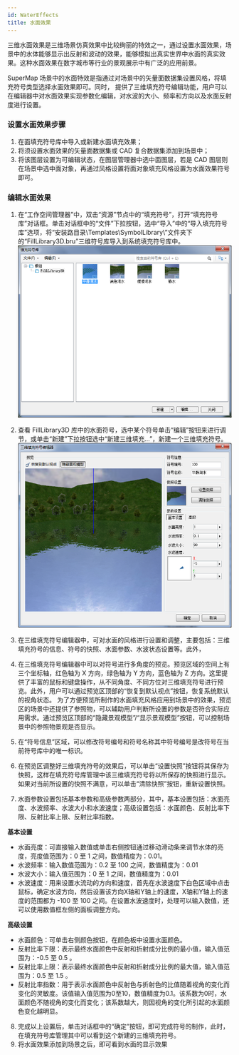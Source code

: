 ```yaml
---
id: WaterEffects
title: 水面效果
---
```

三维水面效果是三维场景仿真效果中比较绚丽的特效之一，通过设置水面效果，场景中的水体能够显示出反射和波动的效果，能够模拟出真实世界中水面的真实效果。这种水面效果在数字城市等行业的景观展示中有广泛的应用前景。

SuperMap 场景中的水面特效是指通过对场景中的矢量面数据集设置风格，将填充符号类型选择水面效果即可。同时，
提供了三维填充符号编辑功能，用户可以在编辑器中对水面效果实现参数化编辑，对水波的大小、频率和方向以及水面反射度进行设置。

### 设置水面效果步骤

  1. 在面填充符号库中导入或新建水面填充效果；
  2. 将须设置水面效果的矢量面数据集或 CAD 复合数据集添加到场景中；
  3. 将该图层设置为可编辑状态，在图层管理器中选中面图层，若是 CAD 图层则在场景中选中面对象，再通过风格设置将面对象填充风格设置为水面效果符号即可。

### 编辑水面效果

  1. 在“工作空间管理器”中，双击“资源”节点中的“填充符号”，打开“填充符号库”对话框。单击对话框中的“文件”下拉按钮，选中“导入”中的“导入填充符号库”选项，将“安装路目录\Templates\SymbolLibrary\”文件夹下的“FillLibrary3D.bru”三维符号库导入到系统填充符号库中。
![](img/FillLibrary3D.png)  

  2. 查看 FillLibrary3D 库中的水面符号，选中某个符号单击“编辑”按钮来进行调节，或单击“新建”下拉按钮选中“新建三维填充...”，新建一个三维填充符号。
![](img/WaterEffectsSetting.png)  
 
  3. 在三维填充符号编辑器中，可对水面的风格进行设置和调整，主要包括：三维填充符号的信息、符号的快照、水面参数、水波状态设置等。此外，
  4. 在三维填充符号编辑器中可以对符号进行多角度的预览。预览区域的空间上有三个坐标轴，红色轴为 X 方向，绿色轴为 Y 方向，蓝色轴为 Z 方向。这里提供了丰富的鼠标和键盘操作，从不同角度、不同方位对三维填充符号进行预览。此外，用户可以通过预览区顶部的“恢复到默认视点”按钮，恢复系统默认的视角状态。 为了方便预览所制作的水面填充风格应用到场景中的效果，预览区的场景中还提供了参照物，可以辅助用户判断所设置的参数是否符合实际应用需求。通过预览区顶部的“隐藏景观模型”/“显示景观模型”按钮，可以控制场景中的参照物景观是否显示。
  5. 在“符号信息”区域，可以修改符号编号和符号名称其中符号编号是改符号在当前符号库中的唯一标识。
  6. 在预览区调整好三维填充符号的效果后，可以单击“设置快照”按钮将其保存为快照，这样在填充符号库管理中该三维填充符号将以所保存的快照进行显示。如果对当前所设置的快照不满意，可以单击“清除快照”按钮，重新设置快照。
  7. 水面参数设置包括基本参数和高级参数两部分，其中，基本设置包括：水面亮度、水波频率、水波大小和水波速度；高级设置包括：水面颜色、反射比率下限、反射比率上限、反射比率指数。 

**基本设置**

  * 水面亮度：可直接输入数值或单击右侧按钮通过移动滑动条来调节水体的亮度，亮度值范围为：0 至 1 之间，数值精度为：0.01。
  * 水波频率：输入数值范围为：0.2 至 100 之间，数值精度为：0.01
  * 水波大小：输入值范围为：0 至 1 之间，数值精度为：0.01
  * 水波速度：用来设置水流动的方向和速度，首先在水波速度下白色区域中点击鼠标，确定水波方向，然后设置该方向X轴和Y轴上的速度，X轴和Y轴上的速度的范围都为 -100 至 100 之间。在设置水波速度时，处理可以输入数值，还可以使用数值框左侧的面板调整方向。

**高级设置**

  * 水面颜色：可单击右侧颜色按钮，在颜色板中设置水面颜色。
  * 反射比率下限：表示最终水面颜色中反射和折射成分比例的最小值，输入值范围为：-0.5 至 0.5 。
  * 反射比率上限：表示最终水面颜色中反射和折射成分比例的最大值，输入值范围为：0.5 至 1.5 。
  * 反射比率指数：用于表示水面颜色中反射色与折射色的比值随着视角的变化而变化的灵敏度。该值输入值范围为0至10，数值精度为0.1。该系数为0时，水面颜色不随视角的变化而变化；该系数越大，则因视角的变化所引起的水面颜色变化越明显。 
  8. 完成以上设置后，单击对话框中的“确定”按钮，即可完成符号的制作，此时，在填充符号库管理其中可以看到这个新建的三维填充符号。
  9. 将水面效果添加到场景之后，即可看到水面的显示效果


